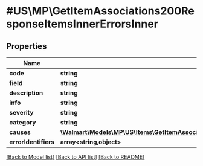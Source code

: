 # #US\MP\GetItemAssociations200ResponseItemsInnerErrorsInner

## Properties

Name | Type | Description | Notes
------------ | ------------- | ------------- | -------------
**code** | **string** |  |
**field** | **string** |  | [optional]
**description** | **string** |  | [optional]
**info** | **string** |  | [optional]
**severity** | **string** |  | [optional]
**category** | **string** |  | [optional]
**causes** | [**\Walmart\Models\MP\US\Items\GetItemAssociations200ResponseItemsInnerErrorsInnerCausesInner[]**](GetItemAssociations200ResponseItemsInnerErrorsInnerCausesInner.md) |  | [optional]
**errorIdentifiers** | **array<string,object>** |  | [optional]


[[Back to Model list]](../) [[Back to API list]](../../Api/US/MP) [[Back to README]](../../README.md)
